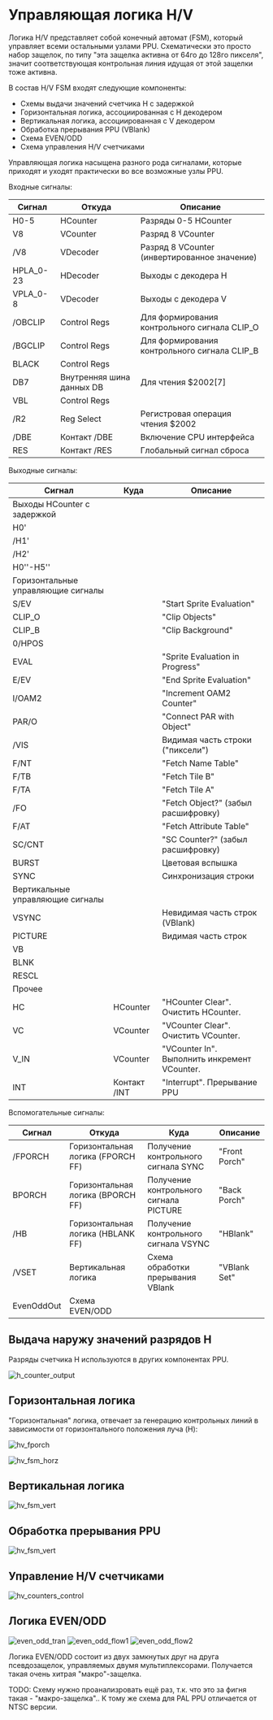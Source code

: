 # Управляющая логика H/V

Логика H/V представляет собой конечный автомат (FSM), который управляет всеми остальными узлами PPU. Схематически это просто набор защелок, по типу "эта защелка активна от 64го до 128го пикселя", значит соответствующая контрольная линия идущая от этой защелки тоже активна.

В состав H/V FSM входят следующие компоненты:
- Схемы выдачи значений счетчика H с задержкой
- Горизонтальная логика, ассоциированная с H декодером
- Вертикальная логика, ассоциированная с V декодером
- Обработка прерывания PPU (VBlank)
- Схема EVEN/ODD
- Схема управления H/V счетчиками

Управляющая логика насыщена разного рода сигналами, которые приходят и уходят практически во все возможные узлы PPU.

Входные сигналы:

|Сигнал|Откуда|Описание|
|---|---|---|
|H0-5|HCounter|Разряды 0-5 HCounter|
|V8|VCounter|Разряд 8 VCounter|
|/V8|VDecoder|Разряд 8 VCounter (инвертированное значение)|
|HPLA_0-23|HDecoder|Выходы с декодера H|
|VPLA_0-8|VDecoder|Выходы с декодера V|
|/OBCLIP|Control Regs|Для формирования контрольного сигнала CLIP_O|
|/BGCLIP|Control Regs|Для формирования контрольного сигнала CLIP_B|
|BLACK|Control Regs| |
|DB7|Внутренняя шина данных DB|Для чтения $2002\[7\]|
|VBL|Control Regs| |
|/R2|Reg Select|Регистровая операция чтения $2002|
|/DBE|Контакт /DBE|Включение CPU интерфейса|
|RES|Контакт /RES|Глобальный сигнал сброса|

Выходные сигналы:

|Сигнал|Куда|Описание|
|---|---|---|
|Выходы HCounter с задержкой|||
|H0'| | |
|/H1'| | |
|/H2'| | |
|H0''-H5''| | |
|Горизонтальные управляющие сигналы|||
|S/EV| |"Start Sprite Evaluation"|
|CLIP_O| |"Clip Objects"|
|CLIP_B| |"Clip Background"|
|0/HPOS| | |
|EVAL| |"Sprite Evaluation in Progress"|
|E/EV| |"End Sprite Evaluation"|
|I/OAM2| |"Increment OAM2 Counter"|
|PAR/O| |"Connect PAR with Object"|
|/VIS| |Видимая часть строки ("пиксели")|
|F/NT| |"Fetch Name Table"|
|F/TB| |"Fetch Tile B"|
|F/TA| |"Fetch Tile A"|
|/FO| |"Fetch Object?" (забыл расшифровку)|
|F/AT| |"Fetch Attribute Table"|
|SC/CNT| |"SC Counter?" (забыл расшифровку)|
|BURST| |Цветовая вспышка|
|SYNC| |Синхронизация строки|
|Вертикальные управляющие сигналы|||
|VSYNC| |Невидимая часть строк (VBlank)|
|PICTURE| |Видимая часть строк|
|VB| | |
|BLNK| | |
|RESCL| | |
|Прочее|||
|HC|HCounter|"HCounter Clear". Очистить HCounter.|
|VC|VCounter|"VCounter Clear". Очистить VCounter.|
|V_IN|VCounter|"VCounter In". Выполнить инкремент VCounter.|
|INT|Контакт /INT|"Interrupt". Прерывание PPU|

Вспомогательные сигналы:

|Сигнал|Откуда|Куда|Описание|
|---|---|---|---|
|/FPORCH|Горизонтальная логика (FPORCH FF)|Получение контрольного сигнала SYNC|"Front Porch"|
|BPORCH|Горизонтальная логика (BPORCH FF)|Получение контрольного сигнала PICTURE|"Back Porch"|
|/HB|Горизонтальная логика (HBLANK FF)|Получение контрольного сигнала VSYNC|"HBlank"|
|/VSET|Вертикальная логика|Схема обработки прерывания VBlank|"VBlank Set"|
|EvenOddOut|Схема EVEN/ODD| | |

## Выдача наружу значений разрядов H

Разряды счетчика H используются в других компонентах PPU.

![h_counter_output](/BreakingNESWiki/imgstore/ppu/h_counter_output.jpg)

## Горизонтальная логика

"Горизонтальная" логика, отвечает за генерацию контрольных линий в зависимости от горизонтального положения луча (H):

![hv_fporch](/BreakingNESWiki/imgstore/ppu/hv_fporch.jpg)

![hv_fsm_horz](/BreakingNESWiki/imgstore/ppu/hv_fsm_horz.jpg)

## Вертикальная логика

![hv_fsm_vert](/BreakingNESWiki/imgstore/ppu/hv_fsm_vert.jpg)

## Обработка прерывания PPU

![hv_fsm_vert](/BreakingNESWiki/imgstore/ppu/hv_fsm_int.jpg)

## Управление H/V счетчиками

![hv_counters_control](/BreakingNESWiki/imgstore/ppu/hv_counters_control.jpg)

## Логика EVEN/ODD

![even_odd_tran](/BreakingNESWiki/imgstore/ppu/even_odd_tran.jpg) ![even_odd_flow1](/BreakingNESWiki/imgstore/ppu/even_odd_flow1.jpg) ![even_odd_flow2](/BreakingNESWiki/imgstore/ppu/even_odd_flow2.jpg)

Логика EVEN/ODD состоит из двух замкнутых друг на друга псевдозащелок, управляемых двумя мультиплексорами. Получается такая очень хитрая "макро"-защелка.

TODO: Схему нужно проанализровать ещё раз, т.к. что это за фигня такая - "макро-защелка".. К тому же схема для PAL PPU отличается от NTSC версии.
